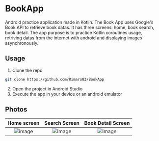 # BookApp
Android practice application made in Kotlin. The Book App uses Google's Book API to retrieve book datas. It has three screens: home, book search, book detail. The app purpose is to practice Kotlin coroutines usage, retriving datas from the internet with android and displaying images asynchronously.
## Usage
1. Clone the repo
```bash
git clone https://github.com/Rimaro03/BookApp
```
2. Open the project in Android Studio
3. Execute the app in your device or an android emulator
## Photos


Home screen                |  Search Screen            |  Book Detail Screen
:-------------------------:|:-------------------------:|:-------------------------:
![image](https://github.com/user-attachments/assets/c959c9be-3fca-406f-bc3d-568675d37acb)  |   ![image](https://github.com/user-attachments/assets/0fcedae3-0e0b-4ba4-8196-298f06c29399) | ![image](https://github.com/user-attachments/assets/1aa4db13-a30d-43a5-a51f-448f7c04af5e)
